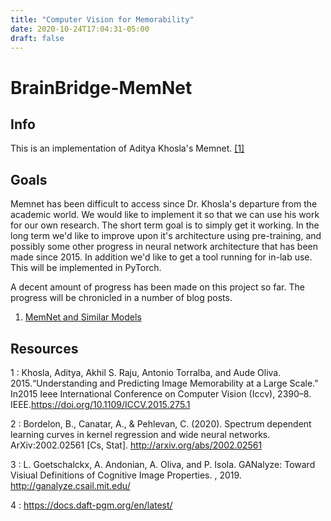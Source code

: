 ```yaml
---
title: "Computer Vision for Memorability"
date: 2020-10-24T17:04:31-05:00
draft: false
---
```


# BrainBridge-MemNet

## Info

This is an implementation of Aditya Khosla's Memnet. [[1]](#1)

## Goals

Memnet has been difficult to access since Dr. Khosla's departure from the academic world. We would like to implement it so that we can use his work for our own research. The short term goal is to simply get it working. In the long term we'd like to improve upon it's architecture using pre-training, and possibly some other progress in neural network architecture that has been made since 2015. In addition we'd like to get a tool running for in-lab use. This will be implemented in PyTorch.

A decent amount of progress has been made on this project so far. The progress will be chronicled in a number of blog posts.

1. [MemNet and Similar Models](https://www.coeneedell.com/post/memnetch1/)

## Resources

<a id="1"> 1 </a> :
 Khosla, Aditya, Akhil S. Raju, Antonio Torralba, and Aude Oliva.  2015.“Understanding and Predicting Image Memorability at a Large Scale.”  In2015 Ieee International Conference on Computer Vision (Iccv), 2390–8. IEEE.https://doi.org/10.1109/ICCV.2015.275.1

 <a id="2"> 2 </a> :
 Bordelon, B., Canatar, A., & Pehlevan, C. (2020). Spectrum dependent learning curves in kernel regression and wide neural networks. ArXiv:2002.02561 [Cs, Stat]. http://arxiv.org/abs/2002.02561

 <a id="3"> 3 </a> :
 L. Goetschalckx, A. Andonian, A. Oliva, and P. Isola. GANalyze: Toward Visiual Definitions of Cognitive Image Properties. , 2019. http://ganalyze.csail.mit.edu/

 <a id="4"> 4 </a>:
 https://docs.daft-pgm.org/en/latest/